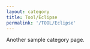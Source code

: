 ```yaml
---
layout: category
title: Tool/Eclipse
permalink: '/TOOL/Eclipse'
---
```


Another sample category page.
